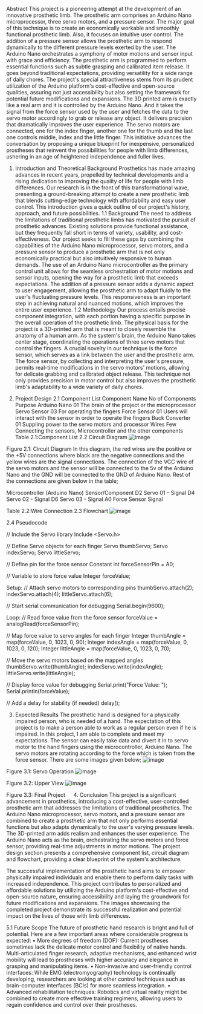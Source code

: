 Abstract
This project is a pioneering attempt at the development of an innovative prosthetic limb. The prosthetic arm comprises an Arduino Nano microprocessor, three servo motors, and a pressure sensor. The major goal of this technique is to create an economically workable and smoothly functional prosthetic limb. Also, it focuses on intuitive user control. The addition of a pressure sensor allows the prosthetic arm to respond dynamically to the different pressure levels exerted by the user. The Arduino Nano orchestrates a symphony of motor motions and sensor input with grace and efficiency. The prosthetic arm is programmed to perform essential functions such as subtle grasping and calibrated item release. It goes beyond traditional expectations, providing versatility for a wide range of daily chores. The project's special attractiveness stems from its prudent utilization of the Arduino platform's cost-effective and open-source qualities, assuring not just accessibility but also setting the framework for potential future modifications and expansions. The 3D printed arm is exactly like a real arm and it is controlled by the Arduino Nano. And it takes the signal from the force sensor used by the user and fetches the data to the servo motor accordingly to grab or release any object. It delivers precision that dramatically improves the user experience. The servo motors are connected, one for the index finger, another one for the thumb and the last one controls middle, index and the little finger. This initiative advances the conversation by proposing a unique blueprint for inexpensive, personalized prostheses that reinvent the possibilities for people with limb differences, ushering in an age of heightened independence and fuller lives.
 
 
1. Introduction and Theoretical Background
Prosthetics has made amazing advances in recent years, propelled by technical developments and a rising dedication to improving the quality of life for people with limb differences. Our research is in the front of this transformational wave, presenting a ground-breaking attempt to create a new prosthetic limb that blends cutting-edge technology with affordability and easy user control. This introduction gives a quick outline of our project's history, approach, and future possibilities.
1.1 Background
The need to address the limitations of traditional prosthetic limbs has motivated the pursuit of prosthetic advances. Existing solutions provide functional assistance, but they frequently fall short in terms of variety, usability, and cost-effectiveness. Our project seeks to fill these gaps by combining the capabilities of the Arduino Nano microprocessor, servo motors, and a pressure sensor to produce a prosthetic arm that is not only economically practical but also intuitively responsive to human demands.
The use of an Arduino Nano microcontroller as the primary control unit allows for the seamless orchestration of motor motions and sensor inputs, opening the way for a prosthetic limb that exceeds expectations. The addition of a pressure sensor adds a dynamic aspect to user engagement, allowing the prosthetic arm to adapt fluidly to the user's fluctuating pressure levels. This responsiveness is an important step in achieving natural and nuanced motions, which improves the entire user experience.
1.2 Methodology
Our process entails precise component integration, with each portion having a specific purpose in the overall operation of the prosthetic limb. The physical basis for the project is a 3D-printed arm that is meant to closely resemble the anatomy of a human arm. As the system's brain, the Arduino Nano takes center stage, coordinating the operations of three servo motors that control the fingers.
A crucial novelty in our technique is the force sensor, which serves as a link between the user and the prosthetic arm. The force sensor, by collecting and interpreting the user's pressure, permits real-time modifications in the servo motors' motions, allowing for delicate grabbing and calibrated object release. This technique not only provides precision in motor control but also improves the prosthetic limb's adaptability to a wide variety of daily chores.



2. Project Design
2.1 Component List
Component Name	No of Components	Purpose
Arduino Nano	01	The brain of the project or the microprocessor
Servo Sensor	03	For operating the fingers
Force Sensor	01	Users will interact with the sensor in order to operate the fingers
Buck Converter	01	Suppling power to the servo motors and processor
Wires	Few	Connecting the sensors, Microcontroller and the other components
Table 2.1:Component List
2.2 Circuit Diagram
 ![image](https://github.com/shakauthossain/Prosthetic-Arm/assets/75905534/94ae1040-4221-4966-977f-12689af75985)

Figure 2.1: Circuit Diagram
In this diagram, the red wires are the positive or the +5V connections where black are the negative connections and the yellow wires are the signal connections. 
The connection of the VCC wire of the servo motors and the sensor will be connected to the 5v of the Arduino Nano and the GND will be connected to the GND of Arduino Nano. Rest of the connections are given below in the table;

Microcontroller (Arduino Nano)	Sensor/Component
D2	Servo 01 – Signal
D4	Servo 02 - Signal
D6	Servo 03 - Signal
A0	Force Sensor Signal

Table 2.2:Wire Connection
2.3 Flowchart
![image](https://github.com/shakauthossain/Prosthetic-Arm/assets/75905534/90088a9a-0369-4c0c-b771-4640099caacd)

 



2.4 Pseudocode
 
 // Include the Servo library
 Include <Servo.h>
 
 // Define Servo objects for each finger
 Servo thumbServo;
 Servo indexServo;
 Servo littleServo;
 
 // Define pin for the force sensor
 Constant int forceSensorPin = A0;
 
 // Variable to store force value
 Integer forceValue;
 
 Setup:
   // Attach servo motors to corresponding pins
   thumbServo.attach(2);
   indexServo.attach(4);
   littleServo.attach(6);
 
   // Start serial communication for debugging
   Serial.begin(9600);
 
 Loop:
   // Read force value from the force sensor
   forceValue = analogRead(forceSensorPin);
 
   // Map force value to servo angles for each finger
   Integer thumbAngle = map(forceValue, 0, 1023, 0, 90);
   Integer indexAngle = map(forceValue, 0, 1023, 0, 120);
   Integer littleAngle = map(forceValue, 0, 1023, 0, 70);
 
   // Move the servo motors based on the mapped angles
   thumbServo.write(thumbAngle);
   indexServo.write(indexAngle);
   littleServo.write(littleAngle);
 
   // Display force value for debugging
   Serial.print("Force Value: ");
   Serial.println(forceValue);
 
   // Add a delay for stability (if needed)
   delay();

3. Expected Results
The prosthetic hand is designed for a physically impaired person, who is needed of a hand. The expectation of this project is to make a person able to work as a regular person even if he is impaired. In this project, I am able to complete and meet my expectations. The sensor can easily take data and divert it in to servo motor to the hand fingers using the microcontroller, Arduino Nano. The servo motors are rotating according to the force which is taken from the force sensor. There are some images given below;
![image](https://github.com/shakauthossain/Prosthetic-Arm/assets/75905534/2c406a40-352c-4f47-bece-8be84bea9fe8)

 
Figure 3.1: Servo Operation
 ![image](https://github.com/shakauthossain/Prosthetic-Arm/assets/75905534/ec4d3680-bf4c-4fbe-8237-9ac50dfaba2c)

Figure 3.2: Upper View
 ![image](https://github.com/shakauthossain/Prosthetic-Arm/assets/75905534/4313b320-d407-4d1d-bacf-1b15a0dae74a)

Figure 3.3: Final Project
 
4. Conclusion
This project is a significant advancement in prosthetics, introducing a cost-effective, user-controlled prosthetic arm that addresses the limitations of traditional prosthetics. The Arduino Nano microprocessor, servo motors, and a pressure sensor are combined to create a prosthetic arm that not only performs essential functions but also adapts dynamically to the user's varying pressure levels. The 3D-printed arm adds realism and enhances the user experience. The Arduino Nano acts as the brain, orchestrating the servo motors and force sensor, providing real-time adjustments in motor motions. The project design section presents a comprehensive component list, circuit diagram and flowchart, providing a clear blueprint of the system's architecture.

The successful implementation of the prosthetic hand aims to empower physically impaired individuals and enable them to perform daily tasks with increased independence. This project contributes to personalized and affordable solutions by utilizing the Arduino platform's cost-effective and open-source nature, ensuring accessibility and laying the groundwork for future modifications and expansions. The images showcasing the completed project demonstrate its successful realization and potential impact on the lives of those with limb differences.

5.1 Future Scope
The future of prosthetic hand research is bright and full of potential. Here are a few important areas where considerable progress is expected:
•	More degrees of freedom (DOF): Current prostheses sometimes lack the delicate motor control and flexibility of native hands. Multi-articulated finger research, adaptive mechanisms, and enhanced wrist mobility will lead to prostheses with higher accuracy and elegance in grasping and manipulating items.
•	Non-invasive and user-friendly control interfaces: While EMG (electromyography) technology is continually developing, researchers are looking at other control techniques such as brain-computer interfaces (BCIs) for more seamless integration.
•	Advanced rehabilitation techniques: Robotics and virtual reality might be combined to create more effective training regimens, allowing users to regain confidence and control over their prostheses.
